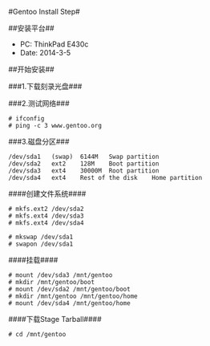 #Gentoo Install Step#

##安装平台##
* PC: ThinkPad E430c
* Date: 2014-3-5

##开始安装##

###1.下载刻录光盘###

###2.测试网络###

    # ifconfig
    # ping -c 3 www.gentoo.org

###3.磁盘分区###

    /dev/sda1	(swap)	6144M	Swap partition
    /dev/sda2	ext2	128M	Boot partition
    /dev/sda3	ext4	30000M  Root partition
    /dev/sda4	ext4	Rest of the disk	Home partition
    
####创建文件系统####

    # mkfs.ext2 /dev/sda2
    # mkfs.ext4 /dev/sda3
    # mkfs.ext4 /dev/sda4

    # mkswap /dev/sda1
    # swapon /dev/sda1
    
####挂载####

    # mount /dev/sda3 /mnt/gentoo
    # mkdir /mnt/gentoo/boot
    # mount /dev/sda2 /mnt/gentoo/boot
    # mkdir /mnt/gentoo /mnt/gentoo/home
    # mount /dev/sda4 /mnt/gentoo/home
    
####下载Stage Tarball####

    # cd /mnt/gentoo
    